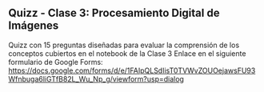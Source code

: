## Quizz - Clase 3: Procesamiento Digital de Imágenes
Quizz con 15 preguntas diseñadas para evaluar la comprensión de los conceptos cubiertos en el notebook de la Clase 3
Enlace en el siguiente formulario de Google Forms:
https://docs.google.com/forms/d/e/1FAIpQLSdIisT0TVWvZOUOejawsFU93Wfnbuga6liGTfB82L_Wu_Np_g/viewform?usp=dialog